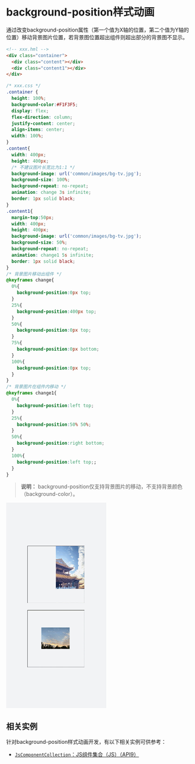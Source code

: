 # background-position样式动画



通过改变background-position属性（第一个值为X轴的位置，第二个值为Y轴的位置）移动背景图片位置，若背景图位置超出组件则超出部分的背景图不显示。


```html
<!-- xxx.hml -->
<div class="container">
  <div class="content"></div>
  <div class="content1"></div>
</div>
```


```css
/* xxx.css */
.container {
  height: 100%;
  background-color:#F1F3F5;
  display: flex;
  flex-direction: column;
  justify-content: center;
  align-items: center;
  width: 100%;
}
.content{
  width: 400px;
  height: 400px;
  /* 不建议图片长宽比为1:1 */
  background-image: url('common/images/bg-tv.jpg');
  background-size: 100%;
  background-repeat: no-repeat;
  animation: change 3s infinite;
  border: 1px solid black;
}
.content1{
  margin-top:50px;
  width: 400px;
  height: 400px;
  background-image: url('common/images/bg-tv.jpg');
  background-size: 50%;
  background-repeat: no-repeat;
  animation: change1 5s infinite;
  border: 1px solid black;
}
/* 背景图片移动出组件 */
@keyframes change{
  0%{
    background-position:0px top;
  }
  25%{
    background-position:400px top;
  }
  50%{
    background-position:0px top;
  }
  75%{
    background-position:0px bottom;
  }
  100%{
    background-position:0px top;
  }
}
/* 背景图片在组件内移动 */
@keyframes change1{
  0%{
    background-position:left top;
  }
  25%{
    background-position:50% 50%;
  }
  50%{
    background-position:right bottom;
  }
  100%{
    background-position:left top;;
  }
}
```


> **说明：**
> background-position仅支持背景图片的移动，不支持背景颜色（background-color）。

![zh-cn_image_background_img.gif](figures/zh-cn_image_background_img.gif)


## 相关实例

针对background-position样式动画开发，有以下相关实例可供参考：

- [`JsComponentCollection`：JS组件集合（JS）（API9）](https://gitee.com/openharmony/applications_app_samples/tree/OpenHarmony-3.2-Release/code/UI/JsComponentClollection/JsComponentCollection)
